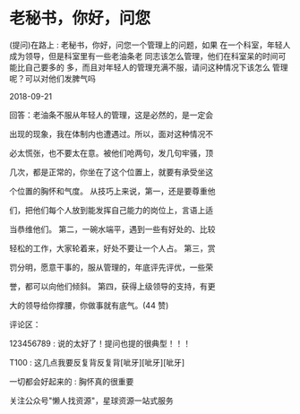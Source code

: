 # 老秘书，你好，问您

(提问)在路上 : 老秘书，你好，问您一个管理上的问题，如果 在一个科室，年轻人成为领导，但是科室里有一些老油条老 同志该怎么管理，他们在科室呆的时间可能比自己要多的 多，而且对年轻人的管理充满不服，请问这种情况下该怎么 管理呢？可以对他们发脾气吗

2018-09-21

回答：老油条不服从年轻人的管理，这是必然的，是一定会

出现的现象，我在体制内也遭遇过。所以，面对这种情况不

必太慌张，也不要太在意。被他们呛两句，发几句牢骚，顶

几次，都是正常的，你坐在了这个位置上，就要有承受坐这

个位置的胸怀和气度。 从技巧上来说，第一，还是要尊重他

们，把他们每个人放到能发挥自己能力的岗位上，言语上适

当恭维他们。 第二，一碗水端平，遇到一些有好处的、比较

轻松的工作，大家轮着来，好处不要让一个人占。 第三，赏

罚分明，愿意干事的，服从管理的，年底评先评优，一些荣

誉，都可以向他们倾斜。 第四，获得上级领导的支持，有更

大的领导给你撑腰，你做事就有底气。(44 赞)

评论区：

123456789 : 说的太好了！提问也提的很典型！！！

T100 : 这几点我要反复背反复背[呲牙][呲牙][呲牙]

一切都会好起来的 : 胸怀真的很重要

关注公众号"懒人找资源"，星球资源一站式服务